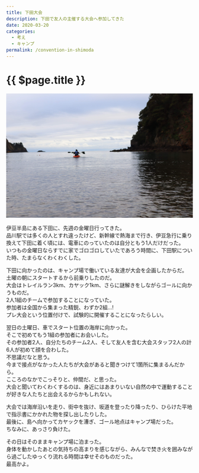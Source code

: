 ```yaml
---
title: 下田大会
description: 下田で友人の主催する大会へ参加してきた
date: 2020-03-20
categories: 
  - 考え
  - キャンプ
permalink: /convention-in-shimoda
---
```

# {{ $page.title }}

<PostMeta/>

![下田カヤック](./shimoda.jpg)

伊豆半島にある下田に、先週の金曜日行ってきた。  
品川駅では多くの人とすれ違ったけど、新幹線で熱海まで行き、伊豆急行に乗り換えて下田に着く頃には、電車にのっていたのは自分ともう1人だけだった。  
いつもの金曜日ならすでに家でゴロゴロしていたであろう時間に、下田駅についた時、たまらなくわくわくした。  
  
下田に向かったのは、キャンプ場で働いている友達が大会を企画したからだ。  
土曜の朝にスタートするから前乗りしたのだ。  
大会はトレイルラン3km、カヤック1km、さらに謎解きをしながらゴールに向かうものだ。  
2人1組のチームで参加することになっていた。  
参加者は全国から集まった精鋭、わずか2組...!  
プレ大会という位置付けで、試験的に開催することになったらしい。  
  
翌日の土曜日、車でスタート位置の海岸に向かった。  
そこで初めてもう1組の参加者にお会いした。  
その参加者2人、自分たちのチーム2人、そして友人を含む大会スタッフ2人の計6人が初めて顔を合わした。  
不思議だなと思う。  
今まで接点がなかった人たちが大会があると聞きつけて1箇所に集まるんだから。  
こころのなかでこっそりと、仲間だ、と思った。  
大会と聞いてわくわくするのは、身近にはあまりいない自然の中で運動することが好きな人たちと出会えるからかもしれない。  
  
大会では海岸沿いを走り、街中を抜け、坂道を登ったり降ったり、ひらけた平地で指示書にかかれた物を探し出したりした。  
最後に、島へ向かってカヤックを漕ぎ、ゴール地点はキャンプ場だった。  
ちなみに、あっさり負けた。  
  
その日はそのままキャンプ場に泊まった。  
身体を動かしたあとの気持ちの高まりを感じながら、みんなで焚き火を囲みながら過ごしたゆっくり流れる時間は幸せそのものだった。  
最高かよ。
